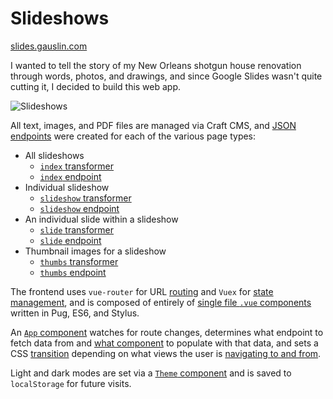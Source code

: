 # Slideshows

[slides.gauslin.com][url]

I wanted to tell the story of my New Orleans shotgun house renovation through words, photos, and drawings, and since Google Slides wasn't quite cutting it, I decided to build this web app.

![Slideshows](https://assets.gauslin.com/images/screenshots/slideshows--living-room.png)

All text, images, and PDF files are managed via Craft CMS, and [JSON endpoints][endpoints] were created for each of the various page types:

- All slideshows
  - [`index` transformer][transformer_index]
  - [`index` endpoint][endpoint_index]
- Individual slideshow
  - [`slideshow` transformer][transformer_slideshow]
  - [`slideshow` endpoint][endpoint_slideshow]
- An individual slide within a slideshow
  - [`slide` transformer][transformer_slide]
  - [`slide` endpoint][endpoint_slide]
- Thumbnail images for a slideshow
  - [`thumbs` transformer][transformer_thumbs]
  - [`thumbs` endpoint][endpoint_thumbs]

The frontend uses `vue-router` for URL [routing][routes] and `Vuex` for [state management][store_slideshow], and is composed of entirely of [single file `.vue` components][all_components] written in Pug, ES6, and Stylus.

An [`App` component][app_component] watches for route changes, determines what endpoint to fetch data from and [what component][slide_component] to populate with that data, and sets a CSS [transition][transitions] depending on what views the user is [navigating to and from][controls_component].

Light and dark modes are set via a [`Theme` component][theme_component] and is saved to `localStorage` for future visits.


[url]: https://slides.gauslin.com

[endpoints]: https://github.com/bgauslin/main/blob/4f31cdbd2144fb72159cbd3f9b23445754a01eb2/craft/config/element-api.php#L30-L79

[transformer_index]: https://github.com/bgauslin/main/blob/4f31cdbd2144fb72159cbd3f9b23445754a01eb2/source/transformers/slides.php#L80-L97
[transformer_slideshow]: https://github.com/bgauslin/main/blob/4f31cdbd2144fb72159cbd3f9b23445754a01eb2/source/transformers/slides.php#L8-L35
[transformer_slide]: https://github.com/bgauslin/main/blob/4f31cdbd2144fb72159cbd3f9b23445754a01eb2/source/transformers/slides.php#L101-L165
[transformer_thumbs]: https://github.com/bgauslin/main/blob/4f31cdbd2144fb72159cbd3f9b23445754a01eb2/source/transformers/slides.php#L39-L76

[endpoint_index]: https://gauslin.com/api/v2/slideshows
[endpoint_slideshow]: https://gauslin.com/api/v2/slideshow/shotgun
[endpoint_slide]: https://gauslin.com/api/v2/slide/1615
[endpoint_thumbs]: https://gauslin.com/api/v2/slideshow/thumbs/shotgun

[routes]: https://github.com/bgauslin/slides/blob/2139a336b4802adf81dd1d4519964c712bf60d93/source/js/vue/routes.js#L8-L39
[store_slideshow]: https://github.com/bgauslin/slides/blob/2139a336b4802adf81dd1d4519964c712bf60d93/source/js/vue/store/slideshow.js#L1-L101
[all_components]: https://github.com/bgauslin/slides/tree/master/source/js/vue/components

[app_component]: https://github.com/bgauslin/slides/blob/master/source/js/vue/components/App.vue
[slide_component]: https://github.com/bgauslin/slides/blob/master/source/js/vue/components/Slide.vue
[transitions]: https://github.com/bgauslin/slides/blob/2139a336b4802adf81dd1d4519964c712bf60d93/source/js/vue/transitions.js#L6-L30
[controls_component]: https://github.com/bgauslin/slides/blob/master/source/js/vue/components/Controls.vue

[theme_component]: https://github.com/bgauslin/slides/blob/master/source/js/vue/components/Theme.vue
